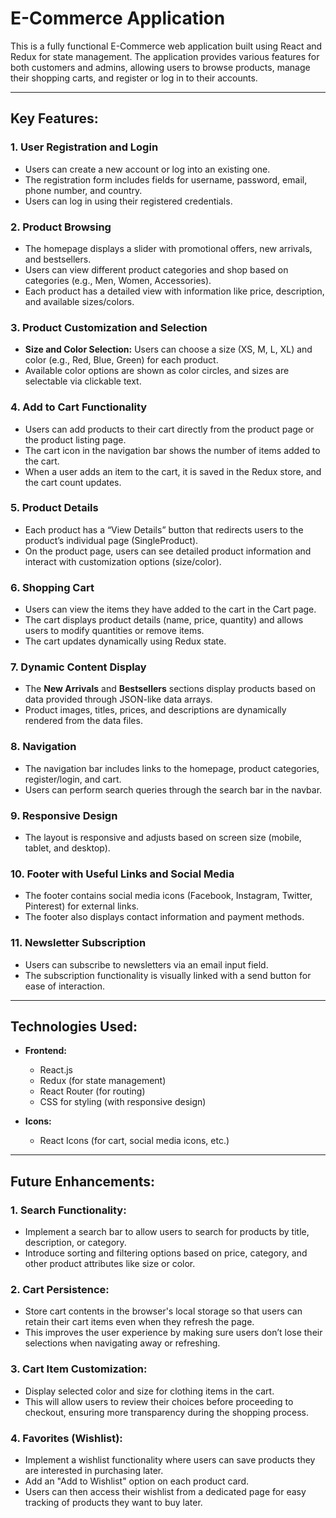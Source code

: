 # E-Commerce Application

This is a fully functional E-Commerce web application built using React and Redux for state management. The application provides various features for both customers and admins, allowing users to browse products, manage their shopping carts, and register or log in to their accounts.

---

## Key Features:

### 1. **User Registration and Login**

- Users can create a new account or log into an existing one.
- The registration form includes fields for username, password, email, phone number, and country.
- Users can log in using their registered credentials.

### 2. **Product Browsing**

- The homepage displays a slider with promotional offers, new arrivals, and bestsellers.
- Users can view different product categories and shop based on categories (e.g., Men, Women, Accessories).
- Each product has a detailed view with information like price, description, and available sizes/colors.

### 3. **Product Customization and Selection**

- **Size and Color Selection:** Users can choose a size (XS, M, L, XL) and color (e.g., Red, Blue, Green) for each product.
- Available color options are shown as color circles, and sizes are selectable via clickable text.

### 4. **Add to Cart Functionality**

- Users can add products to their cart directly from the product page or the product listing page.
- The cart icon in the navigation bar shows the number of items added to the cart.
- When a user adds an item to the cart, it is saved in the Redux store, and the cart count updates.

### 5. **Product Details**

- Each product has a “View Details” button that redirects users to the product’s individual page (SingleProduct).
- On the product page, users can see detailed product information and interact with customization options (size/color).

### 6. **Shopping Cart**

- Users can view the items they have added to the cart in the Cart page.
- The cart displays product details (name, price, quantity) and allows users to modify quantities or remove items.
- The cart updates dynamically using Redux state.

### 7. **Dynamic Content Display**

- The **New Arrivals** and **Bestsellers** sections display products based on data provided through JSON-like data arrays.
- Product images, titles, prices, and descriptions are dynamically rendered from the data files.

### 8. **Navigation**

- The navigation bar includes links to the homepage, product categories, register/login, and cart.
- Users can perform search queries through the search bar in the navbar.

### 9. **Responsive Design**

- The layout is responsive and adjusts based on screen size (mobile, tablet, and desktop).

### 10. **Footer with Useful Links and Social Media**

- The footer contains social media icons (Facebook, Instagram, Twitter, Pinterest) for external links.
- The footer also displays contact information and payment methods.

### 11. **Newsletter Subscription**

- Users can subscribe to newsletters via an email input field.
- The subscription functionality is visually linked with a send button for ease of interaction.

---

## Technologies Used:

- **Frontend:**

  - React.js
  - Redux (for state management)
  - React Router (for routing)
  - CSS for styling (with responsive design)

- **Icons:**
  - React Icons (for cart, social media icons, etc.)

---

## Future Enhancements:

### 1. **Search Functionality:**

- Implement a search bar to allow users to search for products by title, description, or category.
- Introduce sorting and filtering options based on price, category, and other product attributes like size or color.

### 2. **Cart Persistence:**

- Store cart contents in the browser's local storage so that users can retain their cart items even when they refresh the page.
- This improves the user experience by making sure users don’t lose their selections when navigating away or refreshing.

### 3. **Cart Item Customization:**

- Display selected color and size for clothing items in the cart.
- This will allow users to review their choices before proceeding to checkout, ensuring more transparency during the shopping process.

### 4. **Favorites (Wishlist):**

- Implement a wishlist functionality where users can save products they are interested in purchasing later.
- Add an "Add to Wishlist" option on each product card.
- Users can then access their wishlist from a dedicated page for easy tracking of products they want to buy later.
